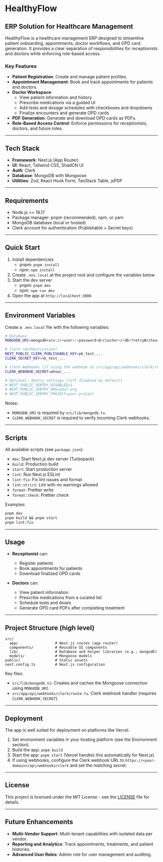# HealthyFlow
<!-- Trigger deployment for custom subscription system -->
## ERP Solution for Healthcare Management

HealthyFlow is a healthcare management ERP designed to streamline patient onboarding, appointments, doctor workflows, and OPD card generation. It provides a clear separation of responsibilities for receptionists and doctors while enforcing role-based access.

### Key Features

- **Patient Registration**: Create and manage patient profiles.
- **Appointment Management**: Book and track appointments for patients and doctors.
- **Doctor Workspace**:
  - View patient information and history
  - Prescribe medications via a guided UI
  - Add tests and dosage schedules with checkboxes and dropdowns
  - Finalize encounters and generate OPD cards
- **PDF Generation**: Generate and download OPD cards as PDFs.
- **Role-Based Access Control**: Enforce permissions for receptionists, doctors, and future roles.

---

## Tech Stack

- **Framework**: Next.js (App Router)
- **UI**: React, Tailwind CSS, ShadCN UI
- **Auth**: Clerk
- **Database**: MongoDB with Mongoose
- **Utilities**: Zod, React Hook Form, TanStack Table, jsPDF

---

## Requirements

- Node.js >= 18.17
- Package manager: pnpm (recommended), npm, or yarn
- MongoDB database (local or hosted)
- Clerk account for authentication (Publishable + Secret keys)

---

## Quick Start

1. Install dependencies
   - pnpm: `pnpm install`
   - npm: `npm install`
2. Create `.env.local` at the project root and configure the variables below
3. Start the dev server
   - pnpm: `pnpm dev`
   - npm: `npm run dev`
4. Open the app at `http://localhost:3000`

---

## Environment Variables

Create a `.env.local` file with the following variables:

```bash
# Database
MONGODB_URI=mongodb+srv://<user>:<password>@<cluster>/<db>?retryWrites=true&w=majority

# Clerk (Authentication)
NEXT_PUBLIC_CLERK_PUBLISHABLE_KEY=pk_test_...
CLERK_SECRET_KEY=sk_test_...

# Clerk Webhooks (if using the webhook at src/app/api/webhooks/clerk/route.ts)
CLERK_WEBHOOK_SECRET=whsec_...

# Optional: Sentry settings (left disabled by default)
# NEXT_PUBLIC_SENTRY_DISABLED=1
# NEXT_PUBLIC_SENTRY_ORG=your-org
# NEXT_PUBLIC_SENTRY_PROJECT=your-project
```

Notes:
- `MONGODB_URI` is required by `src/lib/mongodb.ts`.
- `CLERK_WEBHOOK_SECRET` is required to verify incoming Clerk webhooks.

---

## Scripts

All available scripts (see `package.json`):

- `dev`: Start Next.js dev server (Turbopack)
- `build`: Production build
- `start`: Start production server
- `lint`: Run Next.js ESLint
- `lint:fix`: Fix lint issues and format
- `lint:strict`: Lint with no warnings allowed
- `format`: Prettier write
- `format:check`: Prettier check

Examples:

```bash
pnpm dev
pnpm build && pnpm start
pnpm lint:fix
```

---

## Usage

- **Receptionist** can:
  - Register patients
  - Book appointments for patients
  - Download finalized OPD cards

- **Doctors** can:
  - View patient information
  - Prescribe medications from a curated list
  - Schedule tests and doses
  - Generate OPD card PDFs after completing treatment

---

## Project Structure (high level)

```
src/
  app/                 # Next.js routes (app router)
  components/          # Reusable UI components
  lib/                 # Database and helper libraries (e.g., mongodb)
  models/              # Mongoose models
public/                # Static assets
next.config.ts         # Next.js configuration
```

Key files:
- `src/lib/mongodb.ts`: Creates and caches the Mongoose connection using `MONGODB_URI`.
- `src/app/api/webhooks/clerk/route.ts`: Clerk webhook handler (requires `CLERK_WEBHOOK_SECRET`).

---

## Deployment

The app is well suited for deployment on platforms like Vercel.

1. Set environment variables in your hosting platform (see the Environment section).
2. Build the app: `pnpm build`
3. Start the app: `pnpm start` (Vercel handles this automatically for Next.js)
4. If using webhooks, configure the Clerk webhook URL to
   `https://<your-domain>/api/webhooks/clerk` and set the matching secret.

---

## License

This project is licensed under the MIT License - see the [LICENSE](LICENSE) file for details.

---

## Future Enhancements

- **Multi-Vendor Support**: Multi-tenant capabilities with isolated data per vendor.
- **Reporting and Analytics**: Track appointments, treatments, and patient histories.
- **Advanced User Roles**: Admin role for user management and auditing.